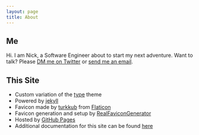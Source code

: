 ```yaml
---
layout: page
title: About
---
```


## Me

Hi. I am Nick, a Software Engineer about to start my next adventure.
Want to talk? Please [DM me on Twitter](https://twitter.com/nickgeracehacks) or [send me an email](mailto:nickgerace@hey.com).

## This Site

- Custom variation of the [type](https://github.com/rohanchandra/type-theme) theme
- Powered by [jekyll](https://github.com/jekyll/jekyll)
- Favicon made by [turkkub](https://www.flaticon.com/authors/turkkub) from [Flaticon](https://www.flaticon.com/)
- Favicon generation and setup by [RealFaviconGenerator](https://realfavicongenerator.net)
- Hosted by [GitHub Pages](https://pages.github.com/)
- Additional documentation for this site can be found [here](https://bit.ly/IqT6zt)
